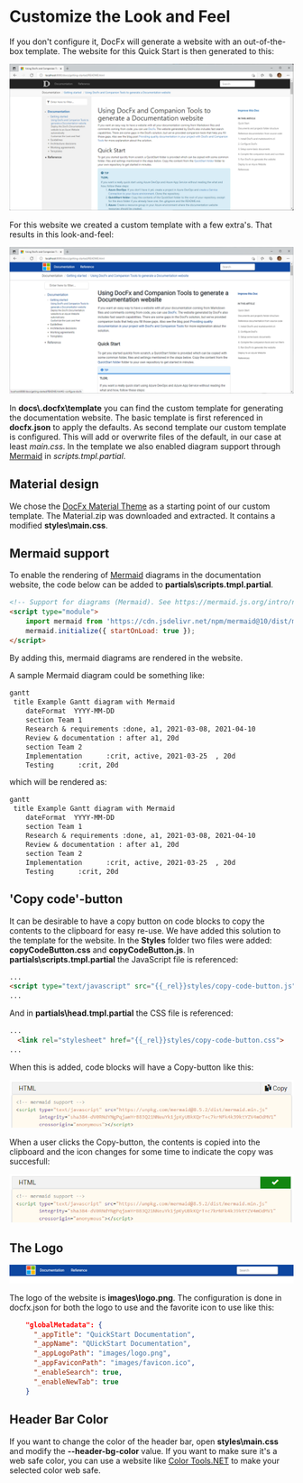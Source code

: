 # Customize the Look and Feel

If you don't configure it, DocFx will generate a website with an out-of-the-box template. The website for this Quick Start is then generated to this:

![Default Template](../../.attachments/templates-standard.png)

For this website we created a custom template with a few extra's. That results in this look-and-feel:

![Default Template](../../.attachments/templates-custom.png)

In **docs\\.docfx\template** you can find the custom template for generating the documentation website. The basic template is first referenced in **docfx.json** to apply the defaults. As second template our custom template is configured. This will add or overwrite files of the default, in our case at least *main.css*. In the template we also enabled diagram support through [Mermaid](https://mermaid.js.org) in *scripts.tmpl.partial*.

## Material design

We chose the [DocFx Material Theme](https://ovasquez.github.io/docfx-material/) as a starting point of our custom template. The Material.zip was downloaded and extracted. It contains a modified **styles\main.css**.

## Mermaid support

To enable the rendering of [Mermaid](https://mermaid-js.github.io/mermaid/#/) diagrams in the documentation website, the code below can be added to **partials\scripts.tmpl.partial**.

```html
<!-- Support for diagrams (Mermaid). See https://mermaid.js.org/intro/n00b-gettingStarted.html -->
<script type="module">
    import mermaid from 'https://cdn.jsdelivr.net/npm/mermaid@10/dist/mermaid.esm.min.mjs';
    mermaid.initialize({ startOnLoad: true });
</script>
```

By adding this, mermaid diagrams are rendered in the website.

A sample Mermaid diagram could be something like:

<!-- markdownlint-disable MD040 -->
````
gantt
 title Example Gantt diagram with Mermaid
    dateFormat  YYYY-MM-DD
    section Team 1
    Research & requirements :done, a1, 2021-03-08, 2021-04-10
    Review & documentation : after a1, 20d
    section Team 2
    Implementation      :crit, active, 2021-03-25  , 20d
    Testing      :crit, 20d
````
<!-- markdownlint-enable MD040 -->

which will be rendered as:

```mermaid
gantt
 title Example Gantt diagram with Mermaid
    dateFormat  YYYY-MM-DD
    section Team 1
    Research & requirements :done, a1, 2021-03-08, 2021-04-10
    Review & documentation : after a1, 20d
    section Team 2
    Implementation      :crit, active, 2021-03-25  , 20d
    Testing      :crit, 20d
```

## 'Copy code'-button

It can be desirable to have a copy button on code blocks to copy the contents to the clipboard for easy re-use. We have added this solution to the template for the website. In the **Styles** folder two files were added: **copyCodeButton.css** and **copyCodeButton.js**. In **partials\scripts.tmpl.partial** the JavaScript file is referenced:

```html
...
<script type="text/javascript" src="{{_rel}}styles/copy-code-button.js"></script>
...
```

And in **partials\head.tmpl.partial** the CSS file is referenced:

```html
...
  <link rel="stylesheet" href="{{_rel}}styles/copy-code-button.css">
...
```

When this is added, code blocks will have a Copy-button like this:

![Copy button](../../.attachments/copy-code-button.png)

When a user clicks the Copy-button, the contents is copied into the clipboard and the icon changes for some time to indicate the copy was succesfull:

![Copy button](../../.attachments/copy-code-button-copied.png)

## The Logo

![Website logo](../../.attachments/website-logo.png)

The logo of the website is **images\logo.png**. The configuration is done in docfx.json for both the logo to use and the favorite icon to use like this:

```json
    "globalMetadata": {
      "_appTitle": "QuickStart Documentation",
      "_appName": "QUickStart Documentation",
      "_appLogoPath": "images/logo.png",
      "_appFaviconPath": "images/favicon.ico",
      "_enableSearch": true,
      "_enableNewTab": true
    }
```

## Header Bar Color

If you want to change the color of the header bar, open **styles\main.css** and modify the **--header-bg-color** value. If you want to make sure it's a web safe color, you can use a website like [Color Tools.NET](https://www.colortools.net/color_make_web-safe.html) to make your selected color web safe.
